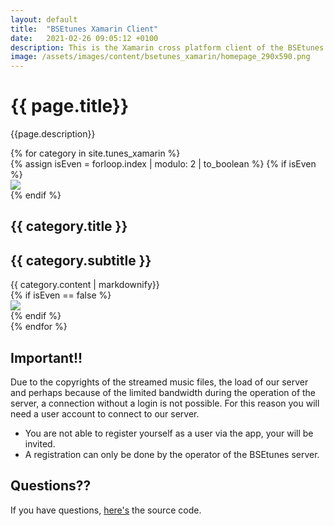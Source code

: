 ```yaml
---
layout: default
title:  "BSEtunes Xamarin Client"
date:   2021-02-26 09:05:12 +0100
description: This is the Xamarin cross platform client of the BSEtunes system. With this client an authorized user can play singles, whole albums, the content of your self created playlists and randomized, the whole content of your selected BSEtunes.
image: /assets/images/content/bsetunes_xamarin/homepage_290x590.png
---
```


# {{ page.title}}

{{page.description}}

<div class="card-container">
{% for category in site.tunes_xamarin %}
<div class="card py-4">
  <div class="row no-gutters">
  {% assign isEven = forloop.index | modulo: 2 | to_boolean  %}
  {% if isEven %}
  <div class="col-md-6  d-flex justify-content-center">
  <img src="{{category.image}}"/>
  </div>
  {% endif %}
    <div class="col-md-6">
      <div class="card-body">
        <h2 class="card-title">{{ category.title }}</h2>
        <h2 class="card-title">{{ category.subtitle }}</h2>
        <div>{{ category.content | markdownify}}</div>
      </div> 
    </div>
    {% if isEven == false %}
  <div class="col-md-6  d-flex justify-content-center">
  <img src="{{category.image}}"/>
  </div>
  {% endif %}
  </div>
</div>
{% endfor %}
</div>


## Important!!

Due to the copyrights of the streamed music files, the load of our server and perhaps because of the limited bandwidth during the operation of the server, a connection without a login is not possible. For this reason you will need a user account to connect to our server.

- You are not able to register yourself as a user via the app, your will be invited.
- A registration can only be done by the operator of the BSEtunes server.

## Questions??
If you have questions, [here's]({{site.repositories.bsetunes_xamarin}}) the source code.

